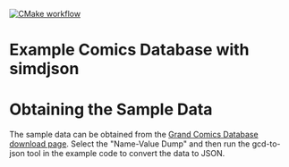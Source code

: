 [![CMake workflow](https://github.com/LegalizeAdulthood/comics-simdjson/actions/workflows/cmake.yml/badge.svg)](https://github.com/LegalizeAdulthood/comics-simdjson/actions/workflows/cmake.yml)

# Example Comics Database with simdjson

# Obtaining the Sample Data

The sample data can be obtained from the [Grand Comics Database download page](https://www.comics.org/download/).
Select the "Name-Value Dump" and then run the gcd-to-json tool in the example code to convert the data to JSON.

